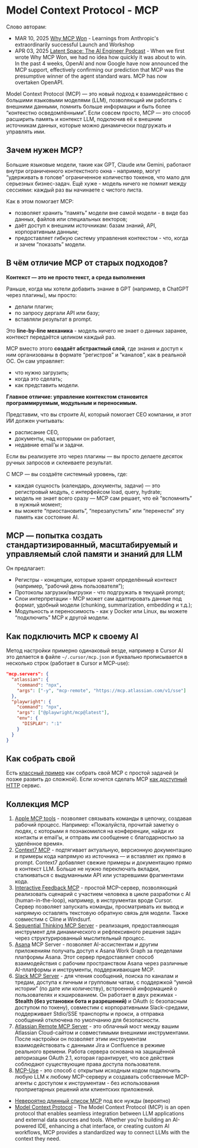# Model Context Protocol - MCP

Слово авторам:
  * MAR 10, 2025 [Why MCP Won](https://www.latent.space/p/why-mcp-won) - Learnings from Anthropic's extraordinarily successful Launch and Workshop
  * APR 03, 2025 [Latent Space: The AI Engineer Podcast](https://www.latent.space/p/mcp) - When we first wrote Why MCP Won, we had no idea how quickly it was about to win. In the past 4 weeks, OpenAI and now Google have now announced the MCP support, effectively confirming our prediction that MCP was the presumptive winner of the agent standard wars. MCP has now overtaken OpenAPI.


Model Context Protocol (MCP) — это новый подход к взаимодействию с большими языковыми моделями (LLM), позволяющий им работать с внешними данными, помнить больше информации и быть более “контекстно осведомлёнными”. Если совсем просто, MCP — это способ расширить память и контекст LLM, подключив её к внешним источникам данных, которые можно динамически подгружать и управлять ими.

## Зачем нужен MCP?

Большие языковые модели, такие как GPT, Claude или Gemini, работают внутри ограниченного контекстного окна - например, могут “удерживать в голове” ограниченное количество токенов, что мало для серьезных бизнес-задач. Ещё хуже - модель ничего не помнит между сессиями: каждый раз вы начинаете с чистого листа.

Как в этом помогает MCP:
  * позволяет хранить “память” модели вне самой модели - в виде баз данных, файлов или специальных векторов;
  * даёт доступ к внешним источникам: базам знаний, API, корпоративным данным;
  * предоставляет гибкую систему управления контекстом - что, когда и зачем “показать” модели.

## В чём отличие MCP от старых подходов?

**Контекст — это не просто текст, а среда выполнения**

Раньше, когда мы хотели добавить знание в GPT (например, в ChatGPT через плагины), мы просто:
  * делали плагин;
  * по запросу дергали API или базу;
  * вставляли результат в prompt.

Это **line-by-line механика** - модель ничего не знает о данных заранее, контекст передаётся целиком каждый раз. 

MCP вместо этого **создаёт абстрактный слой**, где знания и доступ к ним организованы в формате “регистров” и “каналов”, как в реальной ОС. Он сам управляет:
  * что нужно загрузить;
  * когда это сделать;
  * как представить модели.

**Главное отличие: управление контекстом становится программируемым, модульным и переносимым.**

Представим, что вы строите AI, который помогает CEO компании, и этот ИИ должен учитывать:
  * расписание CEO,
  * документы, над которыми он работает,
  * недавние email’ы и задачи.

Если вы реализуете это через плагины — вы просто делаете десяток ручных запросов и склеиваете результат.

С MCP — вы создаёте системный уровень, где:
  * каждая сущность (календарь, документы, задачи) — это регистровый модуль, с интерфейсом load, query, hydrate;
  * модель не знает всего сразу — MCP сам решает, что ей “вспомнить” в нужный момент;
  * вы можете “приостановить”, “перезапустить” или “перенести” эту память как состояние AI.

## MCP — попытка создать стандартизированный, масштабируемый и управляемый слой памяти и знаний для LLM

Он предлагает:
  * Регистры - концепции, которые хранят определённый контекст (например, “рабочий день пользователя”);
  * Протоколы загрузки/выгрузки - что подгружать в текущий prompt;
  * Слои интерпретации - MCP может сам адаптировать данные под формат, удобный модели (chunking, summarization, embedding и т.д.);
  * Модульность и переносимость - как у Docker или Linux, вы можете “подключить” MCP к другой модели.

## Как подключить MCP к своему AI

Метод настройки примерно одинаковый везде, например в Cursor AI это делается в файле ```~/.cursor/mcp.json``` и буквально прописывается в несколько строк (работает в Cursor и MCP-use):

```JSON
"mcp.servers": {
  "atlassian": {
    "command": "npx",
    "args": ["-y", "mcp-remote", "https://mcp.atlassian.com/v1/sse"]
  },
  "playwright": {
    "command": "npx",
    "args": ["@playwright/mcp@latest"],
    "env": {
      "DISPLAY": ":1"
    }
  }
}
```

## Как собрать свой

Есть [классный пример](https://modelcontextprotocol.io/quickstart/server#claude-for-desktop-integration-issues) как собрать свой MCP с простой задачей (и позже развить до сложной). Если хочется сделать MCP [как доступный HTTP](https://shivdeepak.com/posts/lets-write-a-remote-mcp-server/) сервис.

## Коллекция MCP

  1. [Apple MCP tools](https://github.com/supermemoryai/apple-mcp) - позволяет связывать команды в цепочку, создавая рабочий процесс. Например: «Пожалуйста, прочитай заметку о людях, с которыми я познакомился на конференции, найди их контакты и email’ы, и отправь им сообщение с благодарностью за уделённое время».
  2. [Context7 MCP](https://github.com/upstash/context7) - подтягивает актуальную, версионную документацию и примеры кода напрямую из источника — и вставляет их прямо в prompt. Context7 добавляет свежие примеры и документацию прямо в контекст LLM. Больше не нужно переключать вкладки, сталкиваться с выдуманными API или устаревшими фрагментами кода.
  3. [Interactive Feedback MCP](https://github.com/noopstudios/interactive-feedback-mcp) - простой MCP-сервер, позволяющий реализовать сценарий с участием человека в цикле разработки с AI (human-in-the-loop), например, в инструментах вроде Cursor. Сервер позволяет запускать команды, просматривать их вывод и напрямую оставлять текстовую обратную связь для модели. Также совместим с Cline и Windsurf.
  4. [Sequential Thinking MCP Server](https://github.com/modelcontextprotocol/servers/tree/main/src/sequentialthinking) - реализация, предоставляющая инструмент для динамического и рефлексивного решения задач через структурированный мыслительный процесс.
  5. [Asana](https://developers.asana.com/docs/using-asanas-mcp-server) MCP Server - позволяет AI-ассистентам и другим приложениям получать доступ к Asana Work Graph за пределами платформы Asana. Этот сервер предоставляет способ взаимодействия с рабочим пространством Asana через различные AI-платформы и инструменты, поддерживающие MCP.
  6. [Slack MCP Server](https://github.com/korotovsky/slack-mcp-server/tree/master) - для чтения сообщений, поиска по каналам и тредам, доступа к личным и групповым чатам, с поддержкой “умной истории” (по дате или количеству), встроенной информацией о пользователях и кэшированием. Он работает в двух режимах - **Stealth (без установки бота и разрешений)** и OAuth (с безопасным доступом по токену), совместим с корпоративными Slack-средами, поддерживает Stdio/SSE транспорты и прокси, а отправка сообщений отключена по умолчанию для безопасности.
  7. [Atlassian Remote MCP Server](https://support.atlassian.com/rovo/docs/getting-started-with-the-atlassian-remote-mcp-server/) - это облачный мост между вашим Atlassian Cloud-сайтом и совместимыми внешними инструментами. После настройки он позволяет этим инструментам взаимодействовать с данными Jira и Confluence в режиме реального времени. Работа сервера основана на защищённой авторизации OAuth 2.1, которая гарантирует, что все действия соблюдают существующие права доступа пользователя.
  8. [MCP-Use](https://github.com/mcp-use/mcp-use?tab=readme-ov-file) - это способ с открытым исходным кодом подключить любую LLM к любому MCP-серверу и создавать собственные MCP-агенты с доступом к инструментам - без использования проприетарных решений или клиентских приложений.

* [Невероятно длинный список MCP](https://github.com/modelcontextprotocol/servers/tree/main) под все нужды (вероятно)
* [Model Context Protocol](https://github.com/modelcontextprotocol) - The Model Context Protocol (MCP) is an open protocol that enables seamless integration between LLM applications and external data sources and tools. Whether you're building an AI-powered IDE, enhancing a chat interface, or creating custom AI workflows, MCP provides a standardized way to connect LLMs with the context they need.

